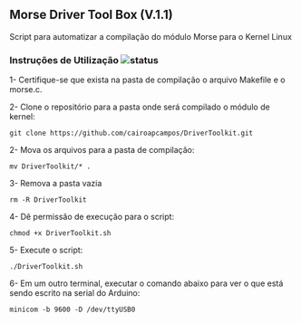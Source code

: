 ## Morse Driver Tool Box (V.1.1)

Script para automatizar a compilação do módulo Morse para o Kernel Linux

### Instruções de Utilização ![status](https://img.shields.io/readthedocs/pip.svg)

1- Certifique-se que exista na pasta de compilação o arquivo Makefile e o morse.c.

2- Clone o repositório para a pasta onde será compilado o módulo de kernel:

`git clone https://github.com/cairoapcampos/DriverToolkit.git`

2- Mova os arquivos para a pasta de compilação:

`mv DriverToolkit/* .`

3- Remova a pasta vazia

`rm -R DriverToolkit`

4- Dê permissão de execução para o script:

`chmod +x DriverToolkit.sh`

5- Execute o script:

`./DriverToolkit.sh`

6- Em um outro terminal, executar o comando abaixo para ver o que está sendo escrito na serial do Arduino:


`minicom -b 9600 -D /dev/ttyUSB0`

